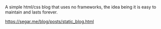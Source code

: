 
A simple html/css blog that uses no frameworks, the idea being it is easy to maintain and lasts forever.

https://segar.me/blog/posts/static_blog.html